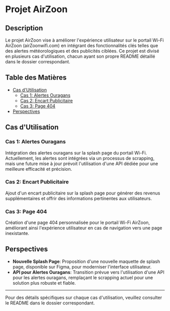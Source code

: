 # Projet AirZoon

## Description
Le projet AirZoon vise à améliorer l'expérience utilisateur sur le portail Wi-Fi AirZoon (airZoonwifi.com) en intégrant des fonctionnalités clés telles que des alertes météorologiques et des publicités ciblées. Ce projet est divisé en plusieurs cas d'utilisation, chacun ayant son propre README détaillé dans le dossier correspondant.

## Table des Matières
- [Cas d'Utilisation](#cas-dutilisation)
  - [Cas 1: Alertes Ouragans](#cas-1-alertes-ouragans)
  - [Cas 2: Encart Publicitaire](#cas-2-encart-publicitaire)
  - [Cas 3: Page 404](#cas-3-page-404)
- [Perspectives](#perspectives)

## Cas d'Utilisation

### Cas 1: Alertes Ouragans
Intégration des alertes ouragans sur la splash page du portail Wi-Fi. Actuellement, les alertes sont intégrées via un processus de scrapping, mais une future mise à jour prévoit l'utilisation d'une API dédiée pour une meilleure efficacité et précision.

### Cas 2: Encart Publicitaire
Ajout d'un encart publicitaire sur la splash page pour générer des revenus supplémentaires et offrir des informations pertinentes aux utilisateurs.

### Cas 3: Page 404
Création d'une page 404 personnalisée pour le portail Wi-Fi AirZoon, améliorant ainsi l'expérience utilisateur en cas de navigation vers une page inexistante.

## Perspectives
- **Nouvelle Splash Page**: Proposition d'une nouvelle maquette de splash page, disponible sur Figma, pour moderniser l'interface utilisateur.
- **API pour Alertes Ouragans**: Transition prévue vers l'utilisation d'une API pour les alertes ouragans, remplaçant le scrapping actuel pour une solution plus robuste et fiable.


---

Pour des détails spécifiques sur chaque cas d'utilisation, veuillez consulter le README dans le dossier correspondant.
